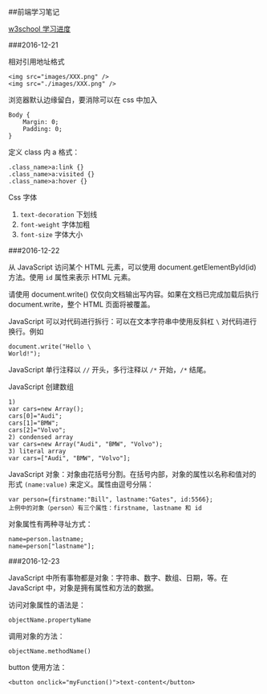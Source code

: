 ##前端学习笔记

[w3school 学习进度](http://www.w3school.com.cn/js/js_obj_intro.asp)

###2016-12-21

相对引用地址格式

	<img src="images/XXX.png" />
	<img src="./images/XXX.png" />

浏览器默认边缘留白，要消除可以在 css 中加入

	Body {
		Margin: 0;
		Padding: 0;
	}

定义 class 内 a 格式：

	.class_name>a:link {}
	.class_name>a:visited {}
	.class_name>a:hover {}

Css 字体

1. `text-decoration` 下划线
2. `font-weight` 字体加粗
3. `font-size` 字体大小

###2016-12-22

从 JavaScript 访问某个 HTML 元素，可以使用 document.getElementById(id) 方法。使用 `id` 属性来表示 HTML 元素。

请使用 document.write() 仅仅向文档输出写内容。如果在文档已完成加载后执行 document.write，整个 HTML 页面将被覆盖。

JavaScript 可以对代码进行拆行：可以在文本字符串中使用反斜杠 `\` 对代码进行换行。例如

	document.write("Hello \
	World!");

JavaScript 单行注释以 `//` 开头，多行注释以 `/*` 开始，`/*` 结尾。

JavaScript 创建数组

	1)
	var cars=new Array();
	cars[0]="Audi";
	cars[1]="BMW";
	cars[2]="Volvo";
	2) condensed array
	var cars=new Array("Audi", "BMW", "Volvo");
	3) literal array
	var cars=["Audi", "BMW", "Volvo"];

JavaScript 对象：对象由花括号分割。在括号内部，对象的属性以名称和值对的形式 `(name:value)` 来定义。属性由逗号分隔：

	var person={firstname:"Bill", lastname:"Gates", id:5566};
	上例中的对象（person）有三个属性：firstname, lastname 和 id

对象属性有两种寻址方式：

	name=person.lastname;
	name=person["lastname"];

###2016-12-23

JavaScript 中所有事物都是对象：字符串、数字、数组、日期，等。在 JavaScript 中，对象是拥有属性和方法的数据。

访问对象属性的语法是：

	objectName.propertyName

调用对象的方法：

	objectName.methodName()

button 使用方法：

	<button onclick="myFunction()">text-content</button>

















